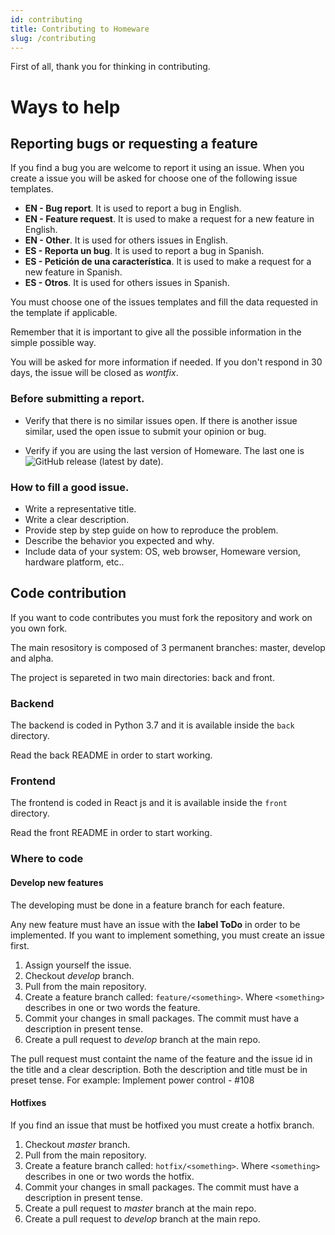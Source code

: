 ```yaml
---
id: contributing
title: Contributing to Homeware
slug: /contributing
---
```


First of all, thank you for thinking in contributing.

# Ways to help

## Reporting bugs or requesting a feature

If you find a bug you are welcome to report it using an issue. When you create a issue you will be asked for choose one of the following issue templates.

- **EN - Bug report**. It is used to report a bug in English.
- **EN - Feature request**. It is used to make a request for a new feature in English.
- **EN - Other**. It is used for others issues in English.
- **ES - Reporta un bug**. It is used to report a bug in Spanish.
- **ES - Petición de una característica**. It is used to make a request for a new feature in Spanish.
- **ES - Otros**. It is used for others issues in Spanish.

You must choose one of the issues templates and fill the data requested in the template if applicable.

Remember that it is important to give all the possible information in the simple possible way.

You will be asked for more information if needed. If you don't respond in 30 days, the issue will be closed as _wontfix_.

### Before submitting a report.

- Verify that there is no similar issues open. If there is another issue similar, used the open issue to submit your opinion or bug.

- Verify if you are using the last version of Homeware. The last one is ![GitHub release (latest by date)](https://img.shields.io/github/v/release/kikeelectronico/Homeware-LAN?style=flat-square).

### How to fill a good issue.

- Write a representative title.
- Write a clear description.
- Provide step by step guide on how to reproduce the problem.
- Describe the behavior you expected and why.
- Include data of your system: OS, web browser, Homeware version, hardware platform, etc..

## Code contribution

If you want to code contributes you must fork the repository and work on you own fork.

The main resository is composed of 3 permanent branches: master, develop and alpha.

The project is separeted in two main directories: back and front.

### Backend

The backend is coded in Python 3.7 and it is available inside the `back` directory.

Read the back README in order to start working.

### Frontend

The frontend is coded in React js and it is available inside the `front` directory.

Read the front README in order to start working.

### Where to code

#### Develop new features

The developing must be done in a feature branch for each feature.

Any new feature must have an issue with the **label ToDo** in order to be implemented. If you want to implement something, you must create an issue first.

1. Assign yourself the issue.
1. Checkout _develop_ branch.
1. Pull from the main repository.
1. Create a feature branch called: `feature/<something>`. Where `<something>` describes in one or two words the feature.
1. Commit your changes in small packages. The commit must have a description in present tense.
1. Create a pull request to _develop_ branch at the main repo.

The pull request must containt the name of the feature and the issue id in the title and a clear description. Both the description and title must be in preset tense. For example: Implement power control - #108

#### Hotfixes

If you find an issue that must be hotfixed you must create a hotfix branch.

1. Checkout _master_ branch.
1. Pull from the main repository.
1. Create a feature branch called: `hotfix/<something>`. Where `<something>` describes in one or two words the hotfix.
1. Commit your changes in small packages. The commit must have a description in present tense.
1. Create a pull request to _master_ branch at the main repo.
1. Create a pull request to _develop_ branch at the main repo.
